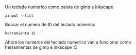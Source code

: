 Un teclado numerico como paleta de gimp e inkscape

~~~
xinput --list
~~~

Buscar el numero de ID del teclado númerico

~~~
herramienta 15
~~~

Ahora los numeros del teclado numerico van a funcionar como herramientas de gimp e inkscape :D
